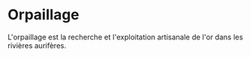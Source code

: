 # Orpaillage
L'orpaillage est la recherche et l'exploitation artisanale de l'or dans les rivières aurifères.


